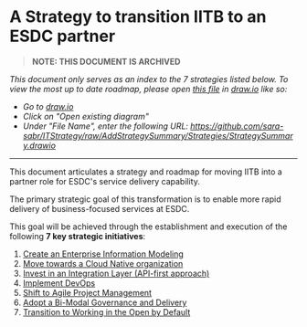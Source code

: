 # A Strategy to transition IITB to an ESDC partner

> **NOTE: THIS DOCUMENT IS ARCHIVED**

*This document only serves as an index to the 7 strategies listed below. To view the most up to date roadmap, please open [this file](https://github.com/sara-sabr/ITStrategy/blob/master/Strategies/StrategySummary.drawio) in [draw.io](https://www.draw.io/) like so:*

- *Go to [draw.io](https://www.draw.io/)*
- *Click on "Open existing diagram"*
- *Under "File Name", enter the following URL: <https://github.com/sara-sabr/ITStrategy/raw/AddStrategySummary/Strategies/StrategySummary.drawio>*

---

This document articulates a strategy and roadmap for moving IITB into a partner role for ESDC's service delivery capability.

The primary strategic goal of this transformation is to enable more rapid delivery of business-focused services at ESDC.

This goal will be achieved through the establishment and execution of the following **7 key strategic initiatives**:

1. [Create an Enterprise Information Modeling](CreateEnterpriseInformationModel.md)
2. [Move towards a Cloud Native organization](ModeTowardsCloudNative.md)
3. [Invest in an Integration Layer (API-first approach)](InvestInAPIs.md)
4. [Implement DevOps](ImplementDevOps.md)
5. [Shift to Agile Project Management](ShiftToAgilePM.md)
6. [Adopt a Bi-Modal Governance and Delivery](AdoptBiModalGovernance.md)
7. [Transition to Working in the Open by Default](OpenByDefault.md)
